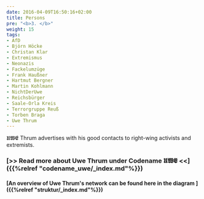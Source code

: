 ```yaml
---
date: 2016-04-09T16:50:16+02:00
title: Persons
pre: "<b>3. </b>"
weight: 15
tags:
- AfD
- Björn Höcke
- Christan Klar
- Extremismus
- Neonazis
- Fackelumzüge
- Frank Haußner
- Hartmut Bergner
- Martin Kohlmann
- NichtDerUwe
- Reichsbürger
- Saale-Orla Kreis
- Terrorgruppe Reuß
- Torben Braga
- Uwe Thrum
---
```


𝖀𝖂𝕰 Thrum advertises with his good contacts to right-wing activists and extremists.

### [>> Read more about Uwe Thrum under Codename 𝖀𝖂𝕰 <<]({{%relref "codename_uwe/_index.md"%}})  

#### [An overview of Uwe Thrum's network can be found here in the diagram ]({{%relref "struktur/_index.md"%}}) 

